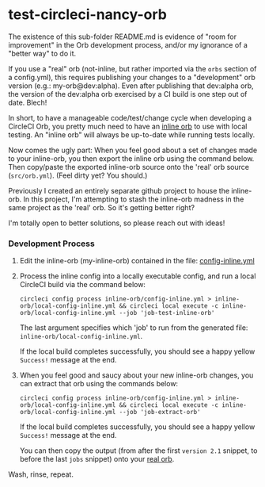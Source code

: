 # test-circleci-nancy-orb

The existence of this sub-folder README.md is evidence of "room for improvement" in the Orb development process,
and/or my ignorance of a "better way" to do it. 

If you use a "real" orb (not-inline, but rather imported via the `orbs` section of
a config.yml), this requires publishing your changes to a "development" orb version
(e.g.: my-orb@dev:alpha). Even after publishing that dev:alpha orb, the 
version of the dev:alpha orb exercised by a CI build is one step out of date. Blech!

In short, to have a manageable code/test/change
cycle when developing a CircleCI Orb, you pretty much need to have an [inline orb](https://circleci.com/docs/2.0/orb-author/#writing-inline-orbs)
to use with local testing. An "inline orb" will always be up-to-date while running tests locally.

Now comes the ugly part: When you feel good about a set of changes made to your inline-orb,
you then export the inline orb using the command below. Then copy/paste the exported inline-orb
source onto the 'real' orb source (`src/orb.yml`). (Feel dirty yet? You should.) 

Previously I created an entirely separate github project to house the inline-orb.
In this project, I'm attempting to stash the inline-orb madness in the same project as the 
'real' orb. So it's getting better right?

I'm totally open to better solutions, so please reach out with ideas!

### Development Process

1. Edit the inline-orb (my-inline-orb) contained in the file: [config-inline.yml](config-inline.yml)
1. Process the inline config into a locally executable config, and run a local CircleCI build via the command below:

       circleci config process inline-orb/config-inline.yml > inline-orb/local-config-inline.yml && circleci local execute -c inline-orb/local-config-inline.yml --job 'job-test-inline-orb' 

   The last argument specifies which 'job' to run from the generated file: `inline-orb/local-config-inline.yml`.
   
   If the local build completes successfully, you should see a happy yellow `Success!` message at the end.

1. When you feel good and saucy about your new inline-orb changes, you can extract that orb using the commands below:

       circleci config process inline-orb/config-inline.yml > inline-orb/local-config-inline.yml && circleci local execute -c inline-orb/local-config-inline.yml --job 'job-extract-orb' 

   If the local build completes successfully, you should see a happy yellow `Success!` message at the end.

   You can then copy the output (from after the first `version 2.1` snippet, to before the last `jobs` snippet)
   onto your [real orb](../src/orb.yml).
   
Wash, rinse, repeat.
